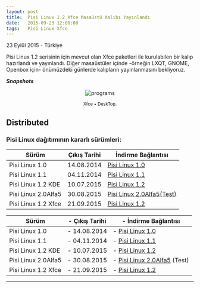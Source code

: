 ```yaml
---
layout: post
title:  Pisi Linux 1.2 Xfce Masaüstü Kalıbı Yayınlandı
date:   2015-09-23 12:00:00
tags:   Pisi Linux Xfce
---
```

 

<p class="meta">23 Eylül 2015 - Türkiye</p>

Pisi Linux 1.2 serisinin için mevcut olan Xfce paketleri ile kurulabilen bir kalıp hazırlandı ve yayınlandı. Diğer masaüstüler içinde -örneğin LXQT, GNOME, Openbox için- önümüzdeki günlerde kalıpların yayınlanmasını bekliyoruz.


***Snapshots***

<div class='pull-right alert alert-warning' style="margin: 15px; text-align: center;">
  <img src="{{ site.baseurl }}/images/Pisi-Linux-Xfce_1.png" alt="programs" class="resize" />
  <p><small>Xfce &bull; DeskTop.</small></p>
</div> 
  
<style>
img.resize {
  max-width:100%;
  max-height:100%;
}
</style>

## Distributed

### Pisi Linux dağıtımının kararlı sürümleri:

| Sürüm               | Çıkış Tarihi | İndirme Bağlantısı                                                                                             |
|---------------------|--------------|----------------------------------------------------------------------------------------------------------------|
| Pisi Linux 1.0      | 14.08.2014   | [Pisi Linux 1.0](https://sourceforge.net/projects/pisilinux/files/1.0/ "Pisi Linux 1.0")                       |
| Pisi Linux 1.1      | 04.11.2014   | [Pisi Linux 1.1](https://sourceforge.net/projects/pisilinux/files/1.1/ "Pisi Linux 1.1")                       |
| Pisi Linux 1.2 KDE  | 10.07.2015   | [Pisi Linux 1.2](https://sourceforge.net/projects/pisilinux/files/1.2/ "Pisi Linux 1.2")                       |
| Pisi Linux 2.0Alfa5 | 30.08.2015   | [Pisi Linux 2.0Alfa5(Test)](https://sourceforge.net/projects/pisilinux/files/1.2/ "Pisi Linux 2.0Alfa5(Test)") |
| Pisi Linux 1.2 Xfce | 21.09.2015   | [Pisi Linux 1.2](https://sourceforge.net/projects/pisilinux/files/1.2/ "Pisi Linux 1.2")                       |



| Sürüm                  |- Çıkış Tarihi |- İndirme Bağlantısı |
|------------------------|---------------|---------------------|
| Pisi Linux 1.0         |- 14.08.2014   |- [Pisi Linux 1.0](https://sourceforge.net/projects/pisilinux/files/1.0/)|
| Pisi Linux 1.1         |- 04.11.2014   |- [Pisi Linux 1.1](https://sourceforge.net/projects/pisilinux/files/1.1/)|
| Pisi Linux 1.2 KDE     |- 10.07.2015   |- [Pisi Linux 1.2](https://sourceforge.net/projects/pisilinux/files/1.2/)|
| Pisi Linux 2.0Alfa5    |- 30.08.2015   |- [Pisi Linux 2.0Alfa5](https://openload.co/f/vuimrNgPjSE/Pisi-Linux-2.0-Alfa5-KDE5-KaraKedi-x86_64.iso) (Test)
| Pisi Linux 1.2 Xfce    |- 21.09.2015   |- [Pisi Linux 1.2](https://openload.co/f/R6JeYpGW3BM/Pisi-Linux-1.2-XFCE-x86_64.iso)|


---
